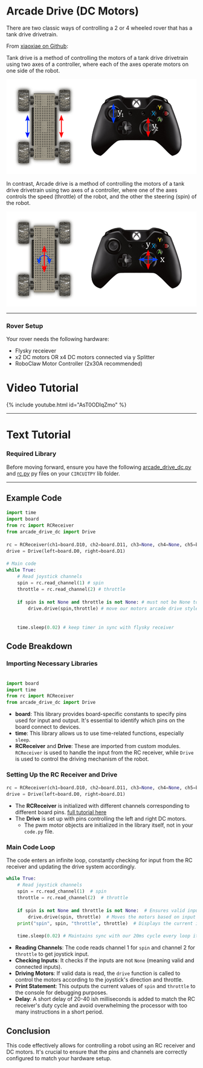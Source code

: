 # Arcade Drive (DC Motors) 

There are two classic ways of controlling a 2 or 4 wheeled rover that has a tank drive drivetrain. 

From [xiaoxiae on Github](https://xiaoxiae.github.io/Robotics-Simplified-Website/drivetrain-control/tank-drive/):

Tank drive is a method of controlling the motors of a tank drive drivetrain using two axes of a controller, where each of the axes operate motors on one side of the robot. 

![tank](tank-drive.png)

In contrast, Arcade drive is a method of controlling the motors of a tank drive drivetrain using two axes of a controller, where one of the axes controls the speed (throttle) of the robot, and the other the steering (spin) of the robot.

![arcade](arcade-drive.png)

---

### Rover Setup
Your rover needs the following hardware:
- Flysky receiever
- x2 DC motors OR x4 DC motors connected via y Splitter
- RoboClaw Motor Controller (2x30A recommended)

# Video Tutorial

{% include youtube.html id="AsT0ODlqZmo" %}

---

# Text Tutorial

### Required Library

Before moving forward, ensure you have the following [arcade_drive_dc.py](arcade_drive_dc.py) and [rc.py](../rc_module/rc.py) py files on your `CIRCUITPY` lib folder.

---

## Example Code

```python
import time
import board
from rc import RCReceiver
from arcade_drive_dc import Drive

rc = RCReceiver(ch1=board.D10, ch2=board.D11, ch3=None, ch4=None, ch5=board.D12, ch6=board.D13)
drive = Drive(left=board.D0, right=board.D1)

# Main code
while True:
    # Read joystick channels
    spin = rc.read_channel(1) # spin
    throttle = rc.read_channel(2) # throttle

    if spin is not None and throttle is not None: # must not be None to do something with the output
        drive.drive(spin,throttle) # move our motors arcade drive style


    time.sleep(0.02) # keep timer in sync with flysky receiver

```

## Code Breakdown

### Importing Necessary Libraries

```python

import board
import time
from rc import RCReceiver
from arcade_drive_dc import Drive
```

- **board**: This library provides board-specific constants to specify pins used for input and output. It's essential to identify which pins on the board connect to devices.
- **time**: This library allows us to use time-related functions, especially `sleep`.
- **RCReceiver** and **Drive**: These are imported from custom modules. `RCReceiver` is used to handle the input from the RC receiver, while `Drive` is used to control the driving mechanism of the robot.

### Setting Up the RC Receiver and Drive

```python
rc = RCReceiver(ch1=board.D10, ch2=board.D11, ch3=None, ch4=None, ch5=board.D12, ch6=board.D13)
drive = Drive(left=board.D0, right=board.D1)
```

- The **RCReceiver** is initialized with different channels corresponding to different board pins. [full tutorial here](../learning_modules/Fly_sky_learning.md)
- The **Drive** is set up with pins controlling the left and right DC motors. 
    - The pwm motor objects are initialized in the library itself, not in your `code.py` file. 

### Main Code Loop

The code enters an infinite loop, constantly checking for input from the RC receiver and updating the drive system accordingly.

```python
while True:
    # Read joystick channels
    spin = rc.read_channel(1)  # spin
    throttle = rc.read_channel(2)  # throttle

    if spin is not None and throttle is not None:  # Ensures valid input
        drive.drive(spin, throttle)  # Moves the motors based on input
    print("spin", spin, "throttle", throttle)  # Displays the current input values

    time.sleep(0.02) # Maintains sync with our 20ms cycle every loop iteration
```

- **Reading Channels**: The code reads channel 1 for `spin` and channel 2 for `throttle` to get joystick input.
- **Checking Inputs**: It checks if the inputs are not `None` (meaning valid and connected inputs).
- **Driving Motors**: If valid data is read, the `drive` function is called to control the motors according to the joystick's direction and throttle.
- **Print Statement**: This outputs the current values of `spin` and `throttle` to the console for debugging purposes.
- **Delay**: A short delay of 20-40 ish milliseconds is added to match the RC receiver's duty cycle and avoid overwhelming the processor with too many instructions in a short period.

## Conclusion

This code effectively allows for controlling a robot using an RC receiver and DC motors. It's crucial to ensure that the pins and channels are correctly configured to match your hardware setup.
